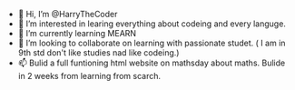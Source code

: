 - 👋 Hi, I’m @HarryTheCoder
- 👀 I’m interested in learing everything about codeing and every languge.
- 🌱 I’m currently learning MEARN
- 💞️ I’m looking to collaborate on learning with passionate studet. ( I am in 9th std don't like studies nad like codeing.)
- 📫 Bulid a full funtioning html website on mathsday about maths. Bulide in 2 weeks from learning from scarch.

<!---
HarryTheCoder/HarryTheCoder is a ✨ special ✨ repository because its `README.md` (this file) appears on your GitHub profile.
You can click the Preview link to take a look at your changes.
--->
